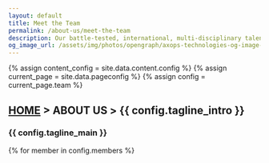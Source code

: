 ```yaml
---
layout: default
title: Meet the Team
permalink: /about-us/meet-the-team
description: Our battle-tested, international, multi-disciplinary talent pool.
og_image_url: /assets/img/photos/opengraph/axops-technologies-og-image-v1.jpg
---
```

{% assign content_config = site.data.content.config %}
{% assign current_page = site.data.pageconfig %}
{% assign config = current_page.team %}

  <div class="content-wrapper">
    <!-- .content-wrapper -->
    <section class="wrapper bg-light wrapper-border">
        <div class="container py-14 py-md-16">
            <div class="row mb-3">
                <div class="col-md-10 col-lg-12 col-xl-10 col-xxl-9 mx-auto text-center" data-cues="slideInDown" data-group="page-title" data-delay="50">
                    <h2 class="fs-15 text-uppercase text-muted mb-3"><a href="{{ site.url }}">HOME</a> > ABOUT US > {{ config.tagline_intro }}</h2>
                    <h3 class="display-4 mb-7 px-lg-19 px-xl-18">{{ config.tagline_main }}</h3>
                </div>
                <!--/column -->
            </div>
            <!--/.row -->
            <div class="row grid-view gx-md-8 gx-xl-10 gy-8 gy-lg-8" data-cue="slideInDown" data-delay="500">
                {% for member in config.members %}
                <div class="col-md-6 col-lg-3">
                    <div class="position-relative">
                    <div class="shape rounded bg-soft-blue rellax d-md-block" data-rellax-speed="0" style="bottom: -0.75rem; right: -0.75rem; width: 98%; height: 98%; z-index:0"></div>
                    {% if member.bio %}
                    <a href="#{{ member.slug }}">
                    {% endif %}
                    <div class="card">
                        <figure class="card-img-top"><img class="img-fluid" src="{{ member.image_src }}" srcset="{{ member.image_src }}" alt="" /></figure>
                        <div class="card-body px-6 py-5">
                        <h4 class="mb-1">{{ member.name }}</h4>
                        <p class="mb-0">{{ member.role }}</p>
                        </div>
                        <!--/.card-body -->
                    </div>
                    {% if member.bio %}
                    </a>
                    {% endif %}
                    <!-- /.card -->
                    </div>
                    <!-- /div -->
                </div>
                {% endfor %}
                <!--/column -->
            </div>
            <!--/.row -->
        </div>
        <!-- /.container -->
    </section>
    <!-- /section -->
    <section class="wrapper bg-light wrapper-border">
      <div class="container py-14 py-md-16 align-items-center">
        {% assign loc = "right" %}
        {% for member in config.members %}
        {% if member.bio %}
        <div class="card" style="margin-bottom: 2em;">
          <a name="{{ member.slug }}" style="visibility: hidden;"></a>
          <div class="row card-body gx-lg-8 gx-xl-12 gy-10 mb-4 mb-md-4 align-items-center" data-cues="slideInDown" data-group="page-title" data-delay="10">
            {% if loc == "right" %}
            <div class="col-lg-4 order-lg-2 position-relative">
            {% else %}
            <div class="col-lg-4 position-relative">
            {% endif %}
              <figure class="rounded mb-0"><img class="img-fluid" style="max-width: 400px; max-height: 400px;" src="{{ member.image_src }}" srcset="{{ member.image_src }}" alt=""></figure>
            </div>
            <!--/column -->
            <div class="col-lg-8">
              <h3 class="display-5 mb-4">{{ member.name }} | {{ member.role }}</h3>
              <p class="mb-5" align="justify">{{ member.bio }}</p>
              {% if member.skills %}
              {% for skill in member.skills %}
                <span class="btn btn-soft-blue btn-sm rounded" style="margin-bottom: 0.5em; margin-right: 0.2em;">{{ skill }}</span>
              {% endfor %}
              {% endif %}
            </div>
            <!--/column -->
          </div>
        </div><!-- <hr /> -->
        <!--/.row -->
        {% if loc == "right" %}
          {% assign loc = "left" %}
        {% else %}
          {% assign loc = "right" %}
        {% endif %}
        {% endif %}
        {% endfor %}
      </div>
      <!-- /.container -->
    </section>
    <!-- /section -->
    {% include contact-form.html %}
  </div>
  <!-- /.content-wrapper -->
